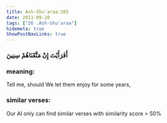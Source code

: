 ```yaml
---
title: Ash-Shu'araa:205
date: 2011-09-28
tags: ["26 .Ash-Shu'araa"]
hidemeta: true 
ShowPostNavLinks: true 
---
```

### أَفَرَأَيْتَ إِنْ مَتَّعْنَاهُمْ سِنِينَ
### meaning: 
Tell me, should We let them enjoy for some years,
### similar verses: 

Our AI only can find similar verses with similarity score > 50% 




